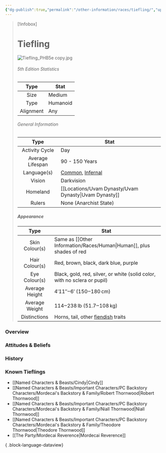 ```yaml
---
{"dg-publish":true,"permalink":"/other-information/races/tiefling/","updated":"2025-06-10T19:10:49.907+01:00"}
---
```



 >[!infobox]
> 
> #  Tiefling
> ![Tiefling_PHB5e copy.jpg](/img/user/Admin/Attachments/Tiefling_PHB5e%20copy.jpg)
> ###### 5th Edition Statistics
> 
>  Type | Stat |
> :----: | --- |
>  Size | Medium |
>  Type | Humanoid |
>  Alignment | Any |
>  
> ###### General Information
> Type | Stat |
>  :----: | --- |
>  Activity Cycle | Day |
>  Average Lifespan | 90 - 150 Years |
>  Language(s) | [Common](https://forgottenrealms.fandom.com/wiki/Common "Common"), [Infernal](https://forgottenrealms.fandom.com/wiki/Infernal "Infernal") |
>  Vision | Darkvision |
>  Homeland | [[Locations/Uvam Dynasty/Uvam Dynasty\|Uvam Dynasty]] |
>  Rulers | None (Anarchist State)
>
>##### Appearance
> Type | Stat |
>  :----: | --- |
>  Skin Colour(s) | Same as [[Other Information/Races/Human\|Human]], plus shades of red |
>  Hair Colour(s) | Red, brown, black, dark blue, purple |
>  Eye Colour(s) | Black, gold, red, silver, or white (solid color, with no sclera or pupil) |
>  Average Height | 4′11″‒6′ (150‒180 cm) |
>  Average Weight | 114‒238 lb (51.7‒108 kg) |
>  Distinctions | Horns, tail, other [fiendish](https://forgottenrealms.fandom.com/wiki/Fiend "Fiend") traits |


### Overview


### Attitudes & Beliefs


### History


### Known Tieflings
- [[Named Characters & Beasts/Cindy\|Cindy]]
- [[Named Characters & Beasts/Important Characters/PC Backstory Characters/Mordecai's Backstory & Family/Robert Thornwood\|Robert Thornwood]]
- [[Named Characters & Beasts/Important Characters/PC Backstory Characters/Mordecai's Backstory & Family/Niall Thornwood\|Niall Thornwood]]
- [[Named Characters & Beasts/Important Characters/PC Backstory Characters/Mordecai's Backstory & Family/Theodore Thornwood\|Theodore Thornwood]]
- [[The Party/Mordecai Reverence\|Mordecai Reverence]]

{ .block-language-dataview}
